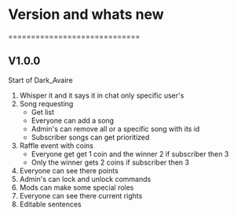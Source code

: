 # Version and whats new

=============================

## V1.0.0

Start of Dark_Avaire

1. Whisper it and it says it in chat only specific user's
2. Song requesting
    * Get list
    * Everyone can add a song
    * Admin's can remove all or a specific song with its id
    * Subscriber songs can get prioritized
3. Raffle event with coins
    * Everyone get get 1 coin and the winner 2 if subscriber then 3
    * Only the winner gets 2 coins if subscriber then 3
4. Everyone can see there points
5. Admin's can lock and unlock commands
6. Mods can make some special roles
7. Everyone can see there current rights
8. Editable sentences